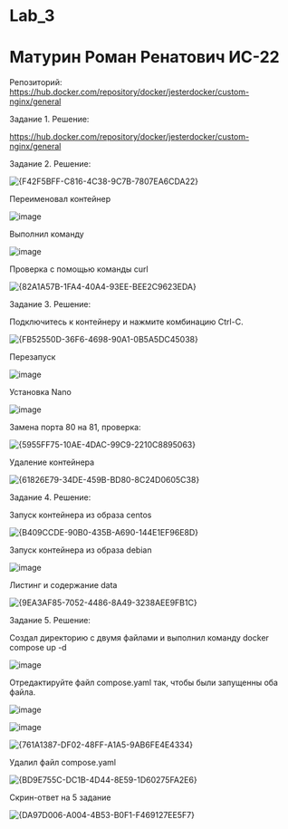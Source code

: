# Lab_3
# Матурин Роман Ренатович ИС-22

Репозиторий: https://hub.docker.com/repository/docker/jesterdocker/custom-nginx/general

Задание 1. Решение:

https://hub.docker.com/repository/docker/jesterdocker/custom-nginx/general

Задание 2. Решение:

![{F42F5BFF-C816-4C38-9C7B-7807EA6CDA22}](https://github.com/user-attachments/assets/feb3e360-a7be-4234-a6d1-915e0f2d43e3)

Переименовал контейнер

![image](https://github.com/user-attachments/assets/45537463-26e2-4e43-86ed-6506b31d7d9a)

Выполнил команду

![image](https://github.com/user-attachments/assets/6aa1b936-bdc6-4c68-b8ee-bc4864a9652c)

Проверка с помощью команды curl

![{82A1A57B-1FA4-40A4-93EE-BEE2C9623EDA}](https://github.com/user-attachments/assets/c1257abf-458d-4a2b-9b07-e08d297472c1)


Задание 3. Решение:

Подключитесь к контейнеру и нажмите комбинацию Ctrl-C.

![{FB52550D-36F6-4698-90A1-0B5A5DC45038}](https://github.com/user-attachments/assets/04107959-fbe8-4677-b73b-cc20c6c200e7)

Перезапуск

![image](https://github.com/user-attachments/assets/0880184f-9168-4b09-b5ae-d636fb8e25fd)

Установка Nano

![image](https://github.com/user-attachments/assets/add4a03b-aa4b-4827-9f72-558c59863bd9)

Замена порта 80 на 81, проверка:

![{5955FF75-10AE-4DAC-99C9-2210C8895063}](https://github.com/user-attachments/assets/a1881f88-182a-475c-a852-f6082f52a405)

Удаление контейнера

![{61826E79-34DE-459B-BD80-8C24D0605C38}](https://github.com/user-attachments/assets/fb40bd53-6498-4d20-b326-f142faab3379)

Задание 4. Решение:

Запуск контейнера из образа centos

![{B409CCDE-90B0-435B-A690-144E1EF96E8D}](https://github.com/user-attachments/assets/9b949fc1-3182-42aa-aeb9-046e98b1396d)

Запуск контейнера из образа debian

![image](https://github.com/user-attachments/assets/5978a5aa-3267-4196-9741-9fd20bf97ef3)

Листинг и содержание data 

![{9EA3AF85-7052-4486-8A49-3238AEE9FB1C}](https://github.com/user-attachments/assets/7f36037d-19db-4623-992d-ff335b0dc182)

Задание 5. Решение: 

Создал директорию с двумя файлами и выполнил команду docker compose up -d

![image](https://github.com/user-attachments/assets/fd9356ce-8c03-401b-9224-25b2feb5ff2f)

Отредактируйте файл compose.yaml так, чтобы были запущенны оба файла.

![image](https://github.com/user-attachments/assets/eeaa3ffb-7091-46ef-830e-b976599be95e)



![image](https://github.com/user-attachments/assets/378ec7b7-1a88-40f2-9a9f-70f627f41d34)


![{761A1387-DF02-48FF-A1A5-9AB6FE4E4334}](https://github.com/user-attachments/assets/aeabc96e-5657-48ac-a6c9-6932e68a5a32)

Удалил файл compose.yaml

![{BD9E755C-DC1B-4D44-8E59-1D60275FA2E6}](https://github.com/user-attachments/assets/aa1c5a4f-02d8-4983-8a4d-7a457c9e3618)

Скрин-ответ на 5 задание 

![{DA97D006-A004-4B53-B0F1-F469127EE5F7}](https://github.com/user-attachments/assets/56279f60-56f9-4f19-b1c1-f759545c9429)












